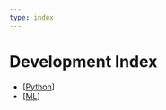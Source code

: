 ```yaml
---
type: index
---
```


# Development Index

- [[Python]]
- [[ML]]

[//begin]: # "Autogenerated link references for markdown compatibility"
[Python]: Python.md "Python"
[ML]: ML.md "Machine Learning"
[//end]: # "Autogenerated link references"
